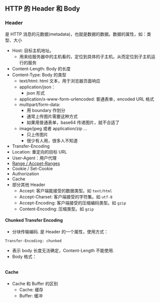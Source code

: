 ## HTTP 的 Header 和 Body



### Header

是 HTTP 消息的元数据(metadata)，也就是数据的数据。数据的属性，如：类型、大小

- Host: 目标主机地址。
  - 用来给服务器中的主机看的，定位到具体的子主机，从而定位到子主机运行的服务
- Content-Length: Body 的长度
- Content-Type: Body 的类型
  - text/html: html 文本，用于浏览器页面响应
  - application/json：
    - json 形式
  - application/x-www-form-urlencoded: 普通表单，encoded URL 格式
  - multipart/form-data: 
    - 用 boundary 作划分
    - 通常上传图片需要这种方式
    - 如果用普通表单，base64 传递图片，就不合适了
  - image/jpeg 或者 application/zip ...
    - 只上传图片
    - 很少有人用，很多人不知道
- Transfer-Encoding
- Location: 重定向的目标 URL 
- User-Agent：用户代理
- [Range / Accpet-Ranges](header_range/readme.md)
- Cookie / Set-Cookie
- Authorization
- Cache
- 部分其他 Header
  - Accept: 客户端能接受的数据类型。如 `text/html`
  - Accept-Charset: 客户端接受的字符集。如 `utf-8`
  - Accept-Encoding: 客户端接受的压缩编码类型。如 `gzip`
  - Content-Encoding: 压缩类型。如 `gzip`

#### Chunked Transfer Encoding

 - 分块传输编码. 是 Header 的一个属性，使用方式：
```
Transfer-Encoding: chunked
```
- 表示 body 长度无法确定，Content-Length 不能使用.
- Body 格式：
  ```

  ```

#### Cache

- Cache 和 Buffer 的区别
  - Cache: 缓存
  - Buffer: 缓冲









